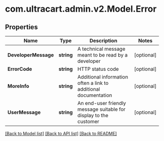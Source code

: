 # com.ultracart.admin.v2.Model.Error
## Properties

Name | Type | Description | Notes
------------ | ------------- | ------------- | -------------
**DeveloperMessage** | **string** | A technical message meant to be read by a developer | [optional] 
**ErrorCode** | **string** | HTTP status code | [optional] 
**MoreInfo** | **string** | Additional information often a link to additional documentation | [optional] 
**UserMessage** | **string** | An end-user friendly message suitable for display to the customer | [optional] 

[[Back to Model list]](../README.md#documentation-for-models) [[Back to API list]](../README.md#documentation-for-api-endpoints) [[Back to README]](../README.md)

